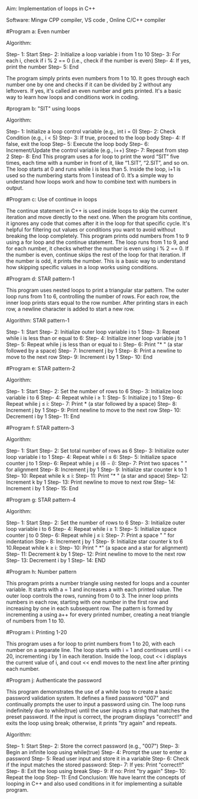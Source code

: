 Aim: Implementation of loops in C++

Software: Mingw CPP compiler, VS code , Online C/C++ compiler

#Program a: Even number

Algorithm:

Step- 1: Start
Step- 2: Initialize a loop variable i from 1 to 10
Step- 3: For each i, check if i % 2 == 0 (i.e., check if the number is even)
Step- 4: If yes, print the number
Step- 5: End

The program simply prints even numbers from 1 to 10. It goes through each number one by one and checks if it can be divided by 2 without any leftovers. If yes, it's called an even number and gets printed. It's a basic way to learn how loops and conditions work in coding.

#program b: "SIT" using loops

Algorithm:

Step- 1: Initialize a loop control variable (e.g., int i = 0)
Step- 2: Check Condition (e.g., i < 5)
Step- 3: If true, proceed to the loop body
Step- 4: If false, exit the loop
Step- 5: Execute the loop body
Step- 6: Increment/Update the control variable (e.g., i++)
Step- 7: Repeat from step 2
Step- 8: End
This program uses a for loop to print the word “SIT” five times, each time with a number in front of it, like “1.SIT”, “2.SIT”, and so on. The loop starts at 0 and runs while i is less than 5. Inside the loop, i+1 is used so the numbering starts from 1 instead of 0. It’s a simple way to understand how loops work and how to combine text with numbers in output.

#Program c: Use of continue in loops

The continue statement in C++ is used inside loops to skip the current iteration and move directly to the next one. When the program hits continue, it ignores any code that comes after it in the loop for that specific cycle. It's helpful for filtering out values or conditions you want to avoid without breaking the loop completely. This program prints odd numbers from 1 to 9 using a for loop and the continue statement. The loop runs from 1 to 9, and for each number, it checks whether the number is even using i % 2 == 0. If the number is even, continue skips the rest of the loop for that iteration. If the number is odd, it prints the number. This is a basic way to understand how skipping specific values in a loop works using conditions.

#Program d: STAR pattern-1

This program uses nested loops to print a triangular star pattern. The outer loop runs from 1 to 6, controlling the number of rows. For each row, the inner loop prints stars equal to the row number. After printing stars in each row, a newline character is added to start a new row.

Algorithm: STAR pattern-1

Step- 1: Start
Step- 2: Initialize outer loop variable i to 1 
Step- 3: Repeat while i is less than or equal to 6:
Step- 4: Initialize inner loop variable j to 1 
Step- 5: Repeat while j is less than or equal to i: 
Step- 6: Print "* " (a star followed by a space)
Step- 7: Increment j by 1 
Step- 8: Print a newline to move to the next row 
Step- 9: Increment i by 1 
Step- 10: End

#Program e: STAR pattern-2

Algorithm:

Step- 1: Start
Step- 2: Set the number of rows to 6
Step- 3: Initialize loop variable i to 6
Step- 4: Repeat while i ≥ 1:
Step- 5: Initialize j to 1
Step- 6: Repeat while j ≤ i:
Step- 7: Print * (a star followed by a space)
Step- 8: Increment j by 1
Step- 9: Print newline to move to the next row
Step- 10: Decrement i by 1
Step- 11: End

#Program f: STAR pattern-3

Algorithm:

Step- 1: Start
Step- 2: Set total number of rows as 6
Step- 3: Initialize outer loop variable i to 1
Step- 4: Repeat while i ≤ 6:
Step- 5: Initialize space counter j to 1
Step- 6: Repeat while j ≤ (6 − i):
Step- 7: Print two spaces " " for alignment
Step- 8: Increment j by 1
Step- 9: Initialize star counter k to 1
Step- 10: Repeat while k ≤ i:
Step- 11: Print "* " (a star and space)
Step- 12: Increment k by 1
Step- 13: Print newline to move to next row
Step- 14: Increment i by 1
Step- 15: End

#Program g: STAR pattern-4

Algorithm:

Step- 1: Start
Step- 2: Set the number of rows to 6
Step- 3: Initialize outer loop variable i to 6
Step- 4: Repeat while i ≥ 1:
Step- 5: Initialize space counter j to 0
Step- 6: Repeat while j ≤ i:
Step- 7: Print a space " " for indentation
Step- 8: Increment j by 1
Step- 9: Initialize star counter k to 6 10.Repeat while k ≥ i:
Step- 10: Print " *" (a space and a star for alignment)
Step- 11: Decrement k by 1
Step- 12: Print newline to move to the next row
Step- 13: Decrement i by 1
Step- 14: END

#Program h: Number pattern

This program prints a number triangle using nested for loops and a counter variable. It starts with a = 1 and increases a with each printed value. The outer loop controls the rows, running from 0 to 3. The inner loop prints numbers in each row, starting with one number in the first row and increasing by one in each subsequent row. The pattern is formed by incrementing a using a++ for every printed number, creating a neat triangle of numbers from 1 to 10.

#Program i: Printing 1-20

This program uses a for loop to print numbers from 1 to 20, with each number on a separate line. The loop starts with i = 1 and continues until i <= 20, incrementing i by 1 in each iteration. Inside the loop, cout << i displays the current value of i, and cout << endl moves to the next line after printing each number.

#Program j: Authenticate the password

This program demonstrates the use of a while loop to create a basic password validation system. It defines a fixed password "007" and continually prompts the user to input a password using cin. The loop runs indefinitely due to while(true) until the user inputs a string that matches the preset password. If the input is correct, the program displays "correct!!" and exits the loop using break; otherwise, it prints "try again" and repeats.

Algorithm:

Step- 1: Start
Step- 2: Store the correct password (e.g., "007")
Step- 3: Begin an infinite loop using while(true)
Step- 4: Prompt the user to enter a password
Step- 5: Read user input and store it in a variable
Step- 6: Check if the input matches the stored password:
Step- 7: If yes: Print "correct!!"
Step- 8: Exit the loop using break
Step- 9: If no: Print "try again"
Step- 10: Repeat the loop
Step- 11: End
Conclusion: We have learnt the concepts of looping in C++ and also used conditions in it for implementing a suitable program.
